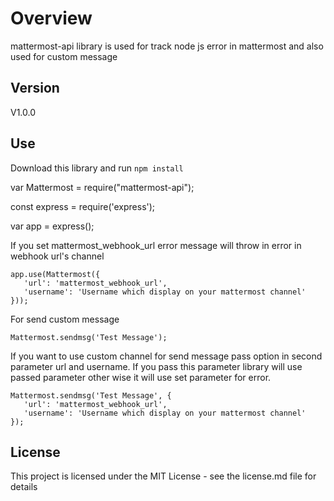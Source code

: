 
# Overview

mattermost-api library is used for track node js error in mattermost and also used for custom message

## Version
V1.0.0

## Use

Download this library and run `npm install`

var Mattermost = require("mattermost-api");

const  express  =  require('express');

var  app  =  express();

If you set mattermost_webhook_url error message will throw in error in webhook url's channel
```
app.use(Mattermost({
   'url': 'mattermost_webhook_url',
   'username': 'Username which display on your mattermost channel'
}));
```

For send custom message
```
Mattermost.sendmsg('Test Message');
```

If you want to use custom channel for send message pass option in second parameter url and username.
If you pass this parameter library will use passed parameter other wise it will use set parameter for error.
```
Mattermost.sendmsg('Test Message', {
   'url': 'mattermost_webhook_url',
   'username': 'Username which display on your mattermost channel'
});
```

## License

This project is licensed under the MIT License - see the license.md file for details
